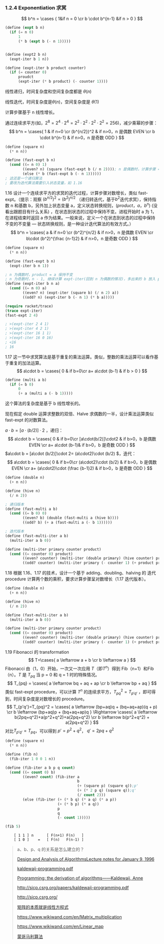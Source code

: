 ### 1.2.4 Exponentiation 求冥

$$
b^n = \cases {
1&if n = 0  \cr
b \cdot b^{n-1} &if n > 0
}
$$

```lisp
(define (expt b n)
  (if (= n 0)
      1
      (* b (expt b (- n 1)))))


(define (expt2 b n)
  (expt-iter b 1 n))

(define (expt-iter b product counter)
  (if (= counter 0)
      proudct
      (expt-iter (* b product) (- counter 1))))
```

线性递归，时间复杂度和空间复杂度都是 $\theta(n)$

线性迭代，时间复杂度是$\theta(n)$，空间复杂度是 $\theta(1)$

计算步骤基于 n 线性增长。



通过连续求平方(如，$2^8 = 2^4\cdot2^4 =2^2\cdot2^2\cdot2^2\cdot2^2 =256$)，减少乘幂的步骤：
$$
b^n = \cases{
  1 & if n=0 \cr
  (b^{n/2})^2 & if n>0，n 是偶数 EVEN \cr
  b \cdot b^{n-1} & if n>0，n 是奇数 ODD
}
$$

```lisp
(define (square n)
  (* n n))

(define (fast-expt b n)
  (cond ((= n 0) 1)
        ((even? n) (square (fast-expt b (/ n 2)))); n 是偶数时，计算步骤 = 以 2 为底 n 的对数
        (else (* b (fast-expt b (- n 1))))))
; 这还是一个递归算法
; 要改为迭代算法需要引入状态变量，如 1.16
```



1.16  设计一个连续求平方的求冥的迭代过程，计算步骤对数增长，类似 fast-expt。（提示：观察 $(b^{n/2})^2 = (b^2)^{n/2}$ （递归转迭代，基于$b^2$迭代求冥），保持指数 n 和基数 b，另外加上状态变量 a，定义状态转换规则，$(product，a，b^n)$ (没看出跟题目有什么关系) ，在状态到状态的过程中保持不变。进程开始时 a 为 1，在进程结束时返回 a 作为结果。一般来说，定义一个在状态到状态的过程中保持不变的不变量 — 状态转换规则，是一种设计迭代算法的有效方式。）
$$
b^n = \cases{
  a & if n=0 \cr
  (b^2)^{n/2} & if n>0，n 是偶数 EVEN \cr
  b\cdot (b^2)^{\frac {n-1}2} & if n>0，n 是奇数 ODD
}
$$

```lisp
(define (square n)
  (* n n))

(define (fast-expt b n)
  (expt-iter b n 1))

; n 为偶数时，product = a 保持不变
; n 为奇数时，n - 1, 继续计算 expt-iter(回到 n 为偶数的情况)，多出来的 b 放入 product，product = a * b
(define (expt-iter b n a)
  (cond ((= n 0) a)
        ((even? n) (expt-iter (square b) (/ n 2) a))
        ((odd? n) (expt-iter b (- n 1) (* b a)))))

(require racket/trace)
(trace expt-iter)
(fast-expt 2 4)

; >(expt-iter 2 4 1)
; >(expt-iter 4 2 1)
; >(expt-iter 16 1 1)
; >(expt-iter 16 0 16)
; <16
; 16
```



1.17 这一节中求冥算法是基于重复的乘法运算。类似，整数的乘法运算可以看作基于重复的加法运算。
$$
a\cdot b = \cases{
 0 & if b=0\cr
  a+ a\cdot (b-1) & if b > 0
}
$$

```lisp
(define (multi a b)
  (if (= b 0)
      0
      (+ a (multi a (- b 1)))))
```

这个算法的复杂度是基于 b 线性增长的。

现在假定 double 运算求整数的双倍、Halve 求偶数的一半，设计乘法运算类似 fast-expt 的对数算法。

$a\cdot b = [a\cdot (b/2)]\cdot 2$ ，递归：
$$
a\cdot b = \cases{
  0 & if b=0\cr
  [a\cdot(b/2)]\cdot2 & if b>0，b 是偶数 EVEN \cr
  a+ a\cdot (b-1)& if b>0，b 是奇数 ODD
}
$$
$a\cdot b = [a\cdot (b/2)]\cdot 2= (a\cdot2)\cdot (b/2) $，迭代：
$$
a\cdot b = \cases{
  0 & if b=0\cr
  (a\cdot2)\cdot (b/2) & if b>0，b 是偶数 EVEN \cr
  a+ (a\cdot2)\cdot (\frac {b-1}2) & if b>0，b 是奇数 ODD
}
$$

```lisp
(define (double n)
  (+ n n))

(define (hive n)
  (/ n 2))

; 递归版本
(define (fast-multi a b)
  (cond ((= b 0) 0)
        ((even? b) (double (fast-multi a (hive b))))
        ((odd? b) (+ a (fast-multi a (- b 1))))))

; 迭代版本
(define (fast-multi-iter a b)
  (multi-iter a b 0))

(define (multi-iter primary counter product)
  (cond ((= counter 0) product)
        ((even? counter) (multi-iter (double primary) (hive counter) product))
        ((odd? counter) (multi-iter primary (- counter 1) (+ product primary)))))

```



1.18 根据 1.16、1.17 的技术，设计一个基于 adding、doubling、halving 的 迭代 procedure 计算两个数的乘积，要求计算步骤呈对数增长（1.17 迭代版本）。

```lisp
(define (double n)
  (+ n n))

(define (hive n)
  (/ n 2))

(define (fast-multi-iter a b)
  (multi-iter a b 0))

(define (multi-iter primary counter product)
  (cond ((= counter 0) product)
        ((even? counter) (multi-iter (double primary) (hive counter) product))
        ((odd? counter) (multi-iter primary (- counter 1) (+ product primary)))))
```



1.19 Fibonacci 的 transformation
$$
T=\cases{
  a \leftarrow a + b \cr
  b \leftarrow a
}
$$
Fibonacci 由（1，0）开始，一次又一次应用 $T$（即$T^n$）得到 Fib（n+1）和Fib（n）。$T$ 是 $T_{pq}$ 当 p = 0 和 q = 1 时的特殊情况。
$$
T_{pq} = \cases{
  a \leftarrow bq + aq + ap \cr
  b \leftarrow bp + aq
} 
$$
 类似 fast-expt procedure，可以计算 $T^n$ 的连续求平方，$T_{pq}^2 = T_{p'q'}$ ，即可得到，时间复杂度是对数增长的 procedure。
$$
T_{p'q'}=T_{pq}^2 = \cases{
  a \leftarrow (bp+aq)q + (bq+aq+ap)(q + p) \cr
  b \leftarrow (bp+aq)p + (bq+aq+ap)q
}
\Rightarrow 
\cases{
    a \leftarrow b(2pq+q^2)+a(p^2+q^2)+a(2pq+q^2) \cr
  b \leftarrow b(p^2+q^2) + a(2pq+q^2)
}
$$
对比$T_{p'q'}=T_{pq}$，可以得到 $p' = p^2 + q^2$， $q' = 2pq + q^2$

```lisp
(define (square n)
  (* n n))

(define (fib n)
  (fib-iter 1 0 0 1 n))

(define (fib-iter a b p q count)
  (cond ((= count 0) b)
        ((even? count) (fib-iter a
                                 b
                                 (+ (square p) (square q));p'
                                 (+ (* 2 p q) (square q));q'
                                 (/ count 2)))
        (else (fib-iter (+ (* b q) (* a q) (* a p))
                        (+ (* b p) (* a q))
                        p
                        q
                        (- count 1)))))

(fib 5)
```



```
    [ 1 1 ] n      [ F(n+1) F(n)   ]
    [ 1 0 ]    =   [ F(n)   F(n-1) ]
```



>a、b、p、q 的关系是怎么建立的？
>
>[Design and Analysis of AlgorithmsLecture notes for January 9, 1996](http://www.ics.uci.edu/~eppstein/161/960109.html)
>
>[kaldewaij-programming.pdf](kaldewaij-programming.pdf)
>
>[Programming: the derivation of algorithms——Kaldewaij, Anne](https://book.douban.com/subject/3810298/) 
>
>http://sicp.csrg.org/papers/kaldewaij-programming.pdf
>
>http://sicp.csrg.org/
>
>[矩阵的本质就是线性方程式](http://www.ruanyifeng.com/blog/2015/09/matrix-multiplication.html)
>
>https://www.wikiwand.com/en/Matrix_multiplication
>
>https://www.wikiwand.com/en/Linear_map
>
>[蒙哥马利算法](https://www.wikiwand.com/zh-hans/%E8%92%99%E5%93%A5%E9%A9%AC%E5%88%A9%E7%AE%97%E6%B3%95)

